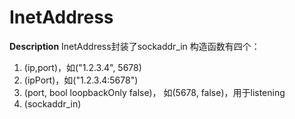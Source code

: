 # InetAddress
**Description**
InetAddress封装了sockaddr_in
构造函数有四个：
1. (ip,port)，如("1.2.3.4", 5678)
2. (ipPort)，如("1.2.3.4:5678")
3. (port, bool loopbackOnly false)， 如(5678, false)，用于listening
4. (sockaddr_in)

